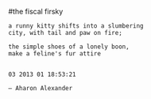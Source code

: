 #the fiscal firsky


    a runny kitty shifts into a slumbering
    city, with tail and paw on fire;

    the simple shoes of a lonely boon,
    make a feline's fur attire


    03 2013 01 18:53:21

    — Aharon Alexander
